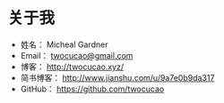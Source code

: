 # 关于我

- 姓名：     Micheal Gardner
- Email：    twocucao@gmail.com
- 博客：     http://twocucao.xyz/
- 简书博客： http://www.jianshu.com/u/9a7e0b9da317
- GitHub：   https://github.com/twocucao

